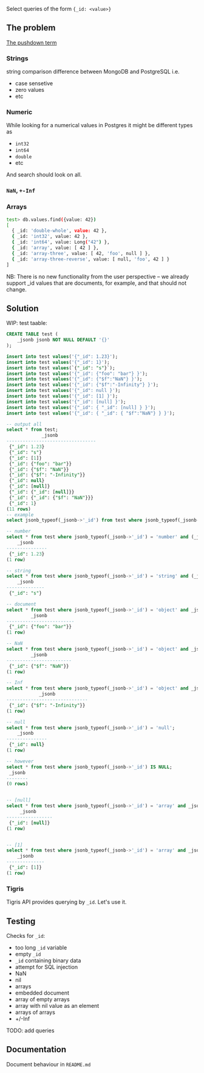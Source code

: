 Select queries of the form `{_id: <value>}`

## The problem

[The pushdown term](https://www.quora.com/What-do-we-mean-when-we-say-SQL-pushdown)

### Strings

string comparison difference between MongoDB and PostgreSQL i.e.
* case sensetive
* zero values
* etc

### Numeric

While looking for a numerical values in Postgres it might be different types as
* `int32`
* `int64`
* `double`
* etc

And search should look on all.

### `NaN`, `+-Inf`



### Arrays

```sh
test> db.values.find({value: 42})
[
  { _id: 'double-whole', value: 42 },
  { _id: 'int32', value: 42 },
  { _id: 'int64', value: Long("42") },
  { _id: 'array', value: [ 42 ] },
  { _id: 'array-three', value: [ 42, 'foo', null ] },
  { _id: 'array-three-reverse', value: [ null, 'foo', 42 ] }
]
```

NB: There is no new functionality from the user perspective – we already support _id values that are documents, for example, and that should not change.

## Solution

WIP: test taable:

```sql
CREATE TABLE test (
	_jsonb jsonb NOT NULL DEFAULT '{}'
);

insert into test values('{"_id": 1.23}');
insert into test values('{"_id": 1}');
insert into test values(`{"_id": "s"}`);
insert into test values('{"_id": {"foo": "bar"} }');
insert into test values('{"_id": {"$f":"NaN"} }');
insert into test values('{"_id": {"$f":"-Infinity"} }');
insert into test values('{"_id": null }');
insert into test values('{"_id": [1] }');
insert into test values('{"_id": [null] }');
insert into test values('{"_id": { "_id": [null] } }');
insert into test values('{"_id": { "_id": { "$f":"NaN"} } }');

-- output all
select * from test;
             _jsonb
---------------------------------
 {"_id": 1.23}
 {"_id": "s"}
 {"_id": [1]}
 {"_id": {"foo": "bar"}}
 {"_id": {"$f": "NaN"}}
 {"_id": {"$f": "-Infinity"}}
 {"_id": null}
 {"_id": [null]}
 {"_id": {"_id": [null]}}
 {"_id": {"_id": {"$f": "NaN"}}}
 {"_id": 1}
(11 rows)
-- example
select jsonb_typeof(_jsonb->'_id') from test where jsonb_typeof(_jsonb->'_id') = 'number';

-- number
select * from test where jsonb_typeof(_jsonb->'_id') = 'number' and (_jsonb->'_id')::numeric = 1.23;
    _jsonb
---------------
 {"_id": 1.23}
(1 row)

-- string
select * from test where jsonb_typeof(_jsonb->'_id') = 'string' and (_jsonb->'_id')::text = '"s"';
    _jsonb
--------------
 {"_id": "s"}

-- document
select * from test where jsonb_typeof(_jsonb->'_id') = 'object' and _jsonb->'_id' = '{"foo": "bar"}'::jsonb;
         _jsonb
-------------------------
 {"_id": {"foo": "bar"}}
(1 row)

-- NaN
select * from test where jsonb_typeof(_jsonb->'_id') = 'object' and _jsonb->'_id' = '{"$f":"NaN"}'::jsonb;
         _jsonb
------------------------
 {"_id": {"$f": "NaN"}}
(1 row)

-- Inf
select * from test where jsonb_typeof(_jsonb->'_id') = 'object' and _jsonb->'_id' = '{"$f":"-Infinity"}'::jsonb;
            _jsonb
------------------------------
 {"_id": {"$f": "-Infinity"}}
(1 row)

-- null
select * from test where jsonb_typeof(_jsonb->'_id') = 'null';
    _jsonb
---------------
 {"_id": null}
(1 row)

-- however
select * from test where jsonb_typeof(_jsonb->'_id') IS NULL;
 _jsonb
--------
(0 rows)


-- [null]
select * from test where jsonb_typeof(_jsonb->'_id') = 'array' and _jsonb->'_id' = '[null]'::jsonb;
     _jsonb
-----------------
 {"_id": [null]}
(1 row)


-- [1]
select * from test where jsonb_typeof(_jsonb->'_id') = 'array' and _jsonb->'_id' = '[1]'::jsonb;
    _jsonb
--------------
 {"_id": [1]}
(1 row)

```

### Tigris

Tigris API provides querying by `_id`. Let's use it.

## Testing

Checks for `_id`:
* too long `_id` variable
* empty `_id`
* `_id` containing binary data
* attempt for SQL injection
* NaN
* nil
* arrays
* embedded document
* array of empty arrays
* array with nil value as an element
* arrays of arrays
* +/-Inf

TODO: add queries


## Documentation

Document behaviour in `README.md`
